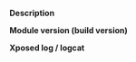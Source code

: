 <!--
Hey there! You found a problem with the module and found your way here to report it? Great! But there are some things you have to keep in mind before submitting a new issue:

First, CHECK FOR DUPLICATES. Use the search function to search for keywords matching your issue. If there already is one which sounds similar to your one, please reply there instead of opening a new issue. Only exception are SystemUI crashes as they can be caused by various reasons. If any contributor finds a duplicate (or the same crash) he will close it.

Second, ALWAYS ATTACH YOUR XPOSED LOG. If an app crashes though you'll have to add a logcat. Use Google to learn how to capture a logcat.

Third, if you are using a stable version from the Xposed repository, INSTALL A SNAPSHOT BUILD to see if the issue is already fixed. You can find these snapshot in the readme.

If the issue is new and not yet fixed in the snapshot builds go ahead and DESCRIBE YOUR ISSUE AS PRECISE AS POSSIBLE, add screenshots or videos if necessary.

Note that there is no time limit in which the issue will be adressed. Some get fixed quickly, others take some time. Don't open a new issue because you think we forgot about the old one - we don't "forget" issues.
Now that you've read all of this (and hopefully followed the instructions... ಠ_ಠ) you can add the description and logs. Do with this text what you want, it won't appear in the issue anyways.
-->

**Description**

**Module version (build version)**

**Xposed log / logcat**